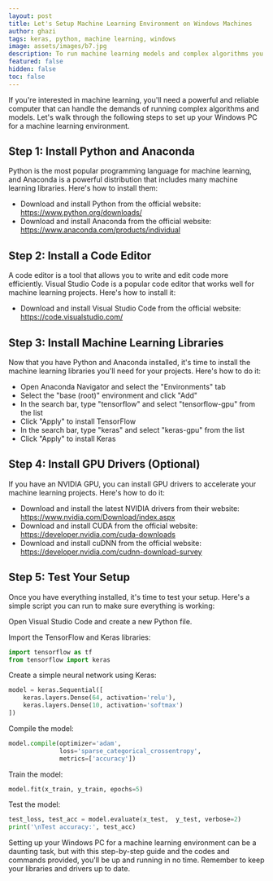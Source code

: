 ```yaml
---
layout: post
title: Let's Setup Machine Learning Environment on Windows Machines
author: ghazi
tags: keras, python, machine learning, windows
image: assets/images/b7.jpg
description: To run machine learning models and complex algorithms you'll need a powerful and reliable computer that can handle such demands, rest we'll follow.
featured: false
hidden: false
toc: false
---
```


If you're interested in machine learning, you'll need a powerful and reliable computer that can handle the demands of running complex algorithms and models. Let's walk through the following steps to set up your Windows PC for a machine learning environment.

## Step 1: Install Python and Anaconda

Python is the most popular programming language for machine learning, and Anaconda is a powerful distribution that includes many machine learning libraries. Here's how to install them:
+ Download and install Python from the official website: https://www.python.org/downloads/
+ Download and install Anaconda from the official website: https://www.anaconda.com/products/individual

## Step 2: Install a Code Editor

A code editor is a tool that allows you to write and edit code more efficiently. Visual Studio Code is a popular code editor that works well for machine learning projects. Here's how to install it:

+ Download and install Visual Studio Code from the official website: https://code.visualstudio.com/

## Step 3: Install Machine Learning Libraries

Now that you have Python and Anaconda installed, it's time to install the machine learning libraries you'll need for your projects. Here's how to do it:

+ Open Anaconda Navigator and select the "Environments" tab
+ Select the "base (root)" environment and click "Add"
+ In the search bar, type "tensorflow" and select "tensorflow-gpu" from the list
+ Click "Apply" to install TensorFlow
+ In the search bar, type "keras" and select "keras-gpu" from the list
+ Click "Apply" to install Keras

## Step 4: Install GPU Drivers (Optional)

If you have an NVIDIA GPU, you can install GPU drivers to accelerate your machine learning projects. Here's how to do it:

+ Download and install the latest NVIDIA drivers from their website: https://www.nvidia.com/Download/index.aspx
+ Download and install CUDA from the official website: https://developer.nvidia.com/cuda-downloads
+ Download and install cuDNN from the official website: https://developer.nvidia.com/cudnn-download-survey

## Step 5: Test Your Setup

Once you have everything installed, it's time to test your setup. Here's a simple script you can run to make sure everything is working:

Open Visual Studio Code and create a new Python file.

Import the TensorFlow and Keras libraries:

```python
import tensorflow as tf
from tensorflow import keras
```

Create a simple neural network using Keras:
```python
model = keras.Sequential([
    keras.layers.Dense(64, activation='relu'),
    keras.layers.Dense(10, activation='softmax')
])
```

Compile the model:
```python
model.compile(optimizer='adam',
              loss='sparse_categorical_crossentropy',
              metrics=['accuracy'])
```

Train the model:
```python
model.fit(x_train, y_train, epochs=5)
```

Test the model:
```python
test_loss, test_acc = model.evaluate(x_test,  y_test, verbose=2)
print('\nTest accuracy:', test_acc)
```

Setting up your Windows PC for a machine learning environment can be a daunting task, but with this step-by-step guide and the codes and commands provided, you'll be up and running in no time. Remember to keep your libraries and drivers up to date.